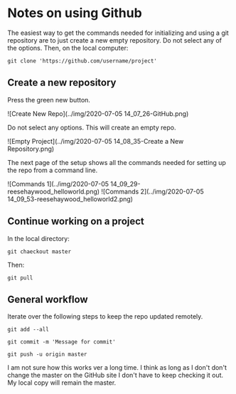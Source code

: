 # Notes on using Github

The easiest way to get the commands needed for initializing and using a git repository are to just create a new empty repository. Do not select any of the options. Then, on the local computer:

```
git clone 'https://github.com/username/project'
```

## Create a new repository

Press the green new button.

![Create New Repo](../img/2020-07-05 14_07_26-GitHub.png)

Do not select any options. This will create an empty repo.

![Empty Project](../img/2020-07-05 14_08_35-Create a New Repository.png)

The next page of the setup shows all the commands needed for setting up the repo from a command line.

![Commands 1](../img/2020-07-05 14_09_29-reesehaywood_helloworld.png)
![Commands 2](../img/2020-07-05 14_09_53-reesehaywood_helloworld2.png)

## Continue working on a project

In the local directory:

```
git chaeckout master
```

Then:

```
git pull
```

## General workflow

Iterate over the following steps to keep the repo updated remotely.

```
git add --all
```

```
git commit -m 'Message for commit'
```

```
git push -u origin master
```

I am not sure how this works ver a long time. I think as long as I don't don't change the master on the GitHub site I don't have to keep checking it out. My local copy will remain the master.

